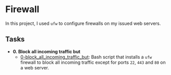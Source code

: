 # Firewall

In this project, I used `ufw` to configure firewalls on my issued web servers.

## Tasks

- **0. Block all incoming traffic but**
  - [0-block_all_incoming_traffic_but](./0-block_all_incoming_traffic_but): Bash
    script that installs a `ufw` firewall to block all incoming traffic except for
    ports `22`, `443` and `80` on a web server.
